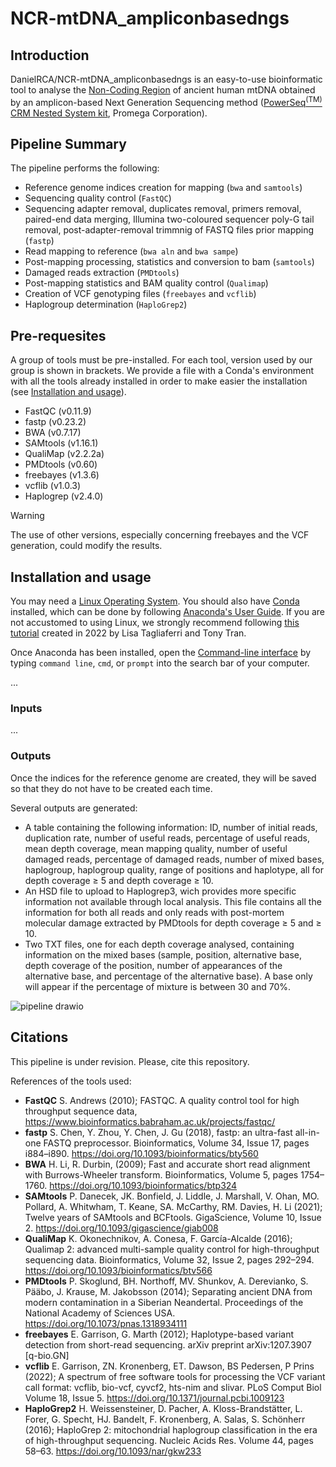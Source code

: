 # NCR-mtDNA_ampliconbasedngs

## Introduction

DanielRCA/NCR-mtDNA_ampliconbasedngs is an easy-to-use bioinformatic tool to analyse the [Non-Coding Region](https://en.wikipedia.org/wiki/MtDNA_control_region) of ancient human mtDNA obtained by an amplicon-based Next Generation Sequencing method ([PowerSeq<sup>(TM)</sup> CRM Nested System kit](https://www.promega.es/products/forensic-dna-analysis-mps/target-amplification-and-library-prep/powerseq-crm-nested-system-custom/?catNum=AX5810), Promega Corporation).

## Pipeline Summary

The pipeline performs the following:

* Reference genome indices creation for mapping (`bwa` and `samtools`)
* Sequencing quality control (`FastQC`)
* Sequencing adapter removal, duplicates removal, primers removal, paired-end data merging, Illumina two-coloured sequencer poly-G tail removal, post-adapter-removal trimmnig of FASTQ files prior mapping (`fastp`)
* Read mapping to reference (`bwa aln` and `bwa sampe`)
* Post-mapping processing, statistics and conversion to bam (`samtools`)
* Damaged reads extraction (`PMDtools`)
* Post-mapping statistics and BAM quality control (`Qualimap`)
* Creation of VCF genotyping files (`freebayes` and `vcflib`)
* Haplogroup determination (`HaploGrep2`)


## Pre-requesites

A group of tools must be pre-installed. For each tool, version used by our group is shown in brackets. We provide a file with a Conda's environment with all the tools already installed in order to make easier the installation (see [Installation and usage](#installation-and-usage)).

- FastQC (v0.11.9)
- fastp (v0.23.2)
- BWA (v0.7.17)
- SAMtools (v1.16.1)
- QualiMap (v2.2.2a)
- PMDtools (v0.60)
- freebayes (v1.3.6)
- vcflib (v1.0.3)
- Haplogrep (v2.4.0)

> [!WARNING]
> The use of other versions, especially concerning freebayes and the VCF generation, could modify the results.

## Installation and usage

You may need a [Linux Operating System](https://en.wikipedia.org/wiki/Linux). You should also have [Conda](https://docs.conda.io/projects/conda/en/stable/) installed, which can be done by following [Anaconda's User Guide](https://docs.conda.io/projects/conda/en/latest/user-guide/install/linux.html). If you are not accustomed to using Linux, we strongly recommend following [this tutorial](https://www.digitalocean.com/community/tutorials/how-to-install-the-anaconda-python-distribution-on-ubuntu-22-04) created in 2022 by Lisa Tagliaferri and Tony Tran.

Once Anaconda has been installed, open the [Command-line interface](https://en.wikipedia.org/wiki/Command-line_interface#Command_prompt) by typing `command line`, `cmd`, or `prompt` into the search bar of your computer.

...

### Inputs

...

### Outputs

Once the indices for the reference genome are created, they will be saved so that they do not have to be created each time.

Several outputs are generated:

 - A table containing the following information: ID, number of initial reads, duplication rate, number of useful reads, percentage of useful reads, mean depth coverage, mean mapping quality, number of useful damaged reads, percentage of damaged reads, number of mixed bases, haplogroup, haplogroup quality, range of positions and haplotype, all for depth coverage ≥ 5 and depth coverage ≥ 10.
 - An HSD file to upload to Haplogrep3, wich provides more specific information not available through local analysis. This file contains all the information for both all reads and only reads with post-mortem molecular damage extracted by PMDtools for depth coverage ≥ 5 and ≥ 10.
 - Two TXT files, one for each depth coverage analysed, containing information on the mixed bases (sample, position, alternative base, depth coverage of the position, number of appearances of the alternative base, and percentage of the alternative base). A base only will appear if the percentage of mixture is between 30 and 70%.
  
![pipeline drawio](https://github.com/DanielRCA/NCR-mtDNA_ampliconbasedngs/assets/97441691/a9366d58-d987-4771-a6ed-ea2622bc18cb)

## Citations

This pipeline is under revision. Please, cite this repository.

References of the tools used:
- **FastQC** S. Andrews (2010); FASTQC. A quality control tool for high throughput sequence data, https://www.bioinformatics.babraham.ac.uk/projects/fastqc/
- **fastp** S. Chen, Y. Zhou, Y. Chen, J. Gu (2018), fastp: an ultra-fast all-in-one FASTQ preprocessor. Bioinformatics, Volume 34, Issue 17, pages i884–i890. https://doi.org/10.1093/bioinformatics/bty560
- **BWA** H. Li, R. Durbin, (2009); Fast and accurate short read alignment with Burrows-Wheeler transform. Bioinformatics, Volume 5, pages 1754–1760. https://doi.org/10.1093/bioinformatics/btp324
- **SAMtools** P. Danecek, JK. Bonfield, J. Liddle, J. Marshall, V. Ohan, MO. Pollard, A. Whitwham, T. Keane, SA. McCarthy, RM. Davies, H. Li (2021); Twelve years of SAMtools and BCFtools. GigaScience, Volume 10, Issue 2. https://doi.org/10.1093/gigascience/giab008
- **QualiMap** K. Okonechnikov, A. Conesa, F. García-Alcalde (2016); Qualimap 2: advanced multi-sample quality control for high-throughput sequencing data.  Bioinformatics, Volume 32, Issue 2, pages 292–294. https://doi.org/10.1093/bioinformatics/btv566
- **PMDtools** P. Skoglund, BH. Northoff, MV. Shunkov, A. Derevianko, S. Pääbo, J. Krause, M. Jakobsson (2014); Separating ancient DNA from modern contamination in a Siberian Neandertal. Proceedings of the National Academy of Sciences USA. https://doi.org/10.1073/pnas.1318934111
- **freebayes** E. Garrison, G. Marth (2012); Haplotype-based variant detection from short-read sequencing. arXiv preprint arXiv:1207.3907 [q-bio.GN]
- **vcflib** E. Garrison, ZN. Kronenberg, ET. Dawson, BS Pedersen, P Prins (2022); A spectrum of free software tools for processing the VCF variant call format: vcflib, bio-vcf, cyvcf2, hts-nim and slivar. PLoS Comput Biol Volume 18, Issue 5. https://doi.org/10.1371/journal.pcbi.1009123
- **HaploGrep2** H. Weissensteiner, D. Pacher, A. Kloss-Brandstätter, L. Forer, G. Specht, HJ. Bandelt, F. Kronenberg, A. Salas, S. Schönherr (2016); HaploGrep 2: mitochondrial haplogroup classification in the era of high-throughput sequencing. Nucleic Acids Res. Volume 44, pages 58–63. https://doi.org/10.1093/nar/gkw233
